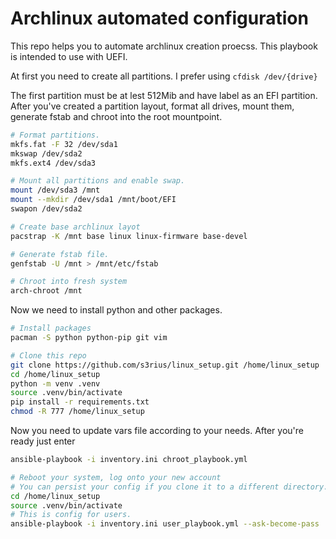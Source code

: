 # Archlinux automated configuration

This repo helps you to automate archlinux creation proecss.
This playbook is intended to use with UEFI.

At first you need to create all partitions.
I prefer using `cfdisk /dev/{drive}`

The first partition must be at lest 512Mib and have label as an EFI partition.
After you've created a partition layout, format all drives, mount them, generate fstab and chroot into the root mountpoint.

```bash
# Format partitions.
mkfs.fat -F 32 /dev/sda1
mkswap /dev/sda2
mkfs.ext4 /dev/sda3

# Mount all partitions and enable swap.
mount /dev/sda3 /mnt
mount --mkdir /dev/sda1 /mnt/boot/EFI
swapon /dev/sda2

# Create base archlinux layot
pacstrap -K /mnt base linux linux-firmware base-devel

# Generate fstab file.
genfstab -U /mnt > /mnt/etc/fstab

# Chroot into fresh system
arch-chroot /mnt
```

Now we need to install python and other packages. 

```bash
# Install packages
pacman -S python python-pip git vim

# Clone this repo
git clone https://github.com/s3rius/linux_setup.git /home/linux_setup
cd /home/linux_setup
python -m venv .venv
source .venv/bin/activate
pip install -r requirements.txt
chmod -R 777 /home/linux_setup
```

Now you need to update vars file according to your needs.
After you're ready just enter

```bash
ansible-playbook -i inventory.ini chroot_playbook.yml

# Reboot your system, log onto your new account
# You can persist your config if you clone it to a different directory.
cd /home/linux_setup
source .venv/bin/activate
# This is config for users.
ansible-playbook -i inventory.ini user_playbook.yml --ask-become-pass
```